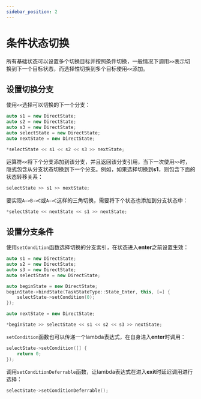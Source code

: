 ```yaml
---
sidebar_position: 2
---
```


# 条件状态切换

所有基础状态可以设置多个切换目标并按照条件切换，一般情况下调用`>>`表示切换到下一个目标状态，而选择性切换到多个目标使用`<<`添加。

## 设置切换分支

使用`<<`选择可以切换的下一个分支：

```cpp
auto s1 = new DirectState;
auto s2 = new DirectState;
auto s3 = new DirectState;
auto selectState = new DirectState;
auto nextState = new DirectState;

*selectState << s1 << s2 << s3 >> nextState;
```

运算符`<<`将下个分支添加到该分支，并且返回该分支引用，当下一次使用`>>`时，隐式包含从分支状态切换到下一个分支。例如，如果选择切换到**s1**，则包含下面的状态转移关系：

```cpp
selectState >> s1 >> nextState;
```

要实现`A->B->C`或`A->C`这样的三角切换，需要将下个状态也添加到分支状态中：

```cpp
*selectState << nextState << s1 >> nextState;
```

## 设置分支条件

使用`setCondition`函数选择切换的分支索引，在状态进入**enter**之前设置生效：

```cpp
auto s1 = new DirectState;
auto s2 = new DirectState;
auto s3 = new DirectState;
auto selectState = new DirectState;

auto beginState = new DirectState;
beginState->bindState(TaskStateType::State_Enter, this, [=] {
    selectState->setCondition(0);
});

auto nextState = new DirectState;

*beginState >> selectState << s1 << s2 << s3 >> nextState;
```

`setCondition`函数也可以传递一个lambda表达式，在自身进入**enter**时调用：

```cpp
selectState->setCondition([] {
    return 0;
});
```

调用`setConditionDeferrable`函数，让lambda表达式在进入**exit**时延迟调用进行选择：

```cpp
selectState->setConditionDeferrable();
```